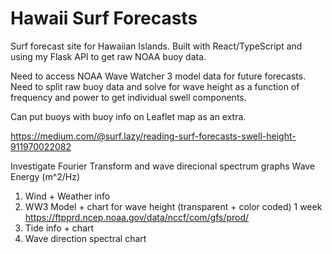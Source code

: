 # Hawaii Surf Forecasts

Surf forecast site for Hawaiian Islands. Built with React/TypeScript and using my Flask API to get raw NOAA buoy data.

Need to access NOAA Wave Watcher 3 model data for future forecasts.
Need to split raw buoy data and solve for wave height as a function of frequency and power to get individual swell components.

Can put buoys with buoy info on Leaflet map as an extra.

https://medium.com/@surf.lazy/reading-surf-forecasts-swell-height-911970022082

Investigate Fourier Transform and wave direcional spectrum graphs
Wave Energy (m^2/Hz)

1. Wind + Weather info
2. WW3 Model + chart for wave height (transparent + color coded) 1 week https://ftpprd.ncep.noaa.gov/data/nccf/com/gfs/prod/
3. Tide info + chart
4. Wave direction spectral chart
   
